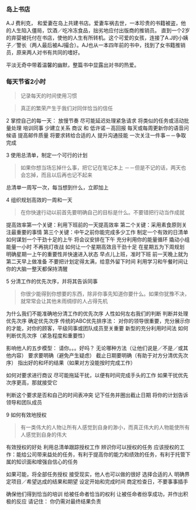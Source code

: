 

### 岛上书店

A.J 费利克， 和爱妻在岛上共建书店。爱妻车祸去世，一本珍贵的书籍被盗，他的人生陷入僵局，饮酒／吃冷冻食品，拙劣地应付出版商的推销员。
直到一个2岁的弃婴被托付在书店，使他的人生有所转机。这个可爱的女孩，连接了A.J的小姨子／警长（两人最后被AJ撮合）。AJ也从一本四年前的书中，找到了女书籍推销员，原来两人对书有共同的嗜好。

平淡无奇中带着温馨的幽默，整篇书中显露出对书的热爱。


### 每天节省2小时

>记录每天的时间使用习惯

>真正的繁荣产生于我们对同伴恰当的信任

2 掌控自己的每一天：
放慢节奏
尽可能延迟处理紧急请求
将类似的任务或活动批量处理
培训同事
少建立关系
商议 和 低许诺－高回报
每天或每周更新你的语音问候语
提高邮件质量
将要求转给合适的人
提升沟通技能
一次关注一件事－－争取完成

3 使用总清单，制定一个可行的计划

>如果你想当场忘掉什么事，把它记在笔记本上
－－但是不记的话，两天也会忘掉，而且以后再也记不起来

总清单一周写一次，每当想到什么，立即加上

4 组织规划高效的一周和一天
>在你快速行动以前首先要明确自己的目标是什么。不要错把行动当作成就

提高效率第一个关键：利用下班前的一天提高效率
第二个关键：采用素食原则关注最重要的事情
第三个关键：中午之前你能完成多少工作
制定一个有效的日清单
如何谋划一个干劲十足的上午
将会议安排在下午
充分利用你的能量循环
撬动小组能量一小时
不再挑灯夜战
如何让一个星期高效且干劲十足
在星期五为下周规划
明确星期一上午的重要性并快速进入状态
早点儿上班，准时下班
前一天晚上就为第二天早上做准备
不要把计划定得太满，给意外留下时间
利用学习和午餐时间让你的大脑一整天都保持清醒

5 分清工作的优先次序，并将其告诉同事
>你很少能得到你想要的东西，除非你事先知道你要什么。如果你犹豫不决，就常常会让其他未雨绸缪的人占得先机

为什么我们不能准确地分清工作的优先次序
人性如何左右我们的判断
判断并处理优先次序
确定优先次序
传统的ABC优先排序法： 对你的领导很重要，充分展示你的才能，对你的顾客，平级同事或团队成员至关重要
新型的充分利用时间法
如何判断优先次序（紧急程度和重要性）

影响他人的五步模型：
请你。。。好吗？
无论哪种方法（让他们说是／不是／或其他内容）
要求要明确（避免产生疑虑）
截止日期要明确（有助于对方分清优先次序）
指出好的和坏的结果（如果对方没能按时完成工作）

如何对要求进行商议
尽可能拖延干扰，以便有时间完成手头的工作
如果干扰优先次序更高，那就接受它

判断这个要求是否和自己的时间表冲突
记下任务并圈出截止日期
将你的计划告诉领导和团队成员

9 如何有效地授权
>有一类伟大的人物让所有人感觉到自身的渺小，而真正伟大的人物能使所有人感觉到自身的伟大

有效授权的好处
利用总清单跟踪授权工作
辨识你可以授权的任务
应该授权的工作：能给公司带来益处的任务，有利于提高你的能力和绩效的任务，有利于托管下属的知识面和增强自信心的任务

如果可能，将全部任务授权
接受现实，他人也可以做的很好
选择合适的人
明确界定项目／希望达成的结果和期望
设定开始和完成时间
商定检查日，不要事事插手

确保他们得到恰当的培训
给被任命者恰当的权利
让被任命者纷享成功，并作出积极的反应
请记住： 你仍需对最终结果负责









